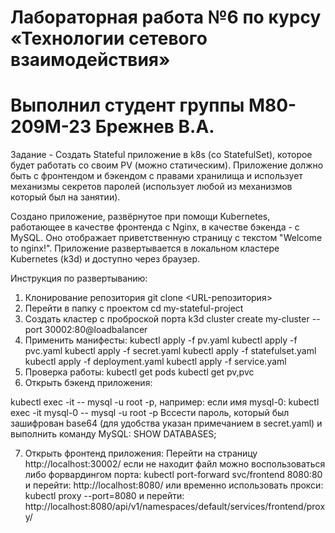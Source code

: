 # Лабораторная работа №6 по курсу «Технологии сетевого взаимодействия»
# Выполнил студент группы М80-209М-23 Брежнев В.А.

Задание - Создать Stateful приложение в k8s (со StatefulSet),  которое будет работать со своим PV (можно статическим). Приложение должно быть с фронтендом и бэкендом с правами хранилища и использует механизмы секретов паролей (использует любой из механизмов который был на занятии).

Создано приложение, развёрнутое при помощи Kubernetes, работающее в качестве фронтенда с Nginx, в качестве бэкенда - с MySQL. Оно отображает приветственную страницу с текстом "Welcome to nginx!". Приложение развертывается в локальном кластере Kubernetes (k3d) и доступно через браузер.

Инструкция по развертыванию:
1. Клонирование репозитория git clone <URL-репозитория>
2. Перейти в папку с проектом cd my-stateful-project
3. Создать кластер с проброской порта k3d cluster create my-cluster --port 30002:80@loadbalancer
4. Применить манифесты:
kubectl apply -f pv.yaml
kubectl apply -f pvc.yaml
kubectl apply -f secret.yaml
kubectl apply -f statefulset.yaml
kubectl apply -f deployment.yaml
kubectl apply -f service.yaml
5. Проверка работы:
kubectl get pods
kubectl get pv,pvc
6. Открыть бэкенд приложения:

kubectl exec -it <mysql-pod-name> -- mysql -u root -p, например: если имя mysql-0:
kubectl exec -it mysql-0 -- mysql -u root -p
Вссести пароль, который был зашифрован base64 (для удобства указан примечанием в secret.yaml) и выполнить команду MySQL:
SHOW DATABASES;

7. Открыть фронтенд приложения:
Перейти на страницу
http://localhost:30002/
если не находит файл можно воспользоваться либо форвардингом порта:
kubectl port-forward svc/frontend 8080:80
и перейти:
http://localhost:8080/
или временно использовать прокси:
kubectl proxy --port=8080
и перейти:
http://localhost:8080/api/v1/namespaces/default/services/frontend/proxy/

